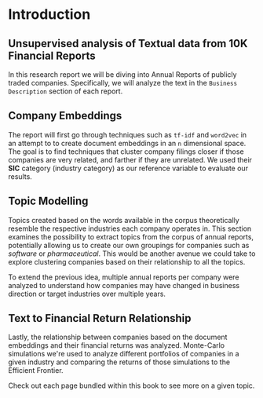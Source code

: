 # Introduction 

## Unsupervised analysis of Textual data from 10K Financial Reports

In this research report we will be diving into Annual Reports of publicly traded companies. Specifically, we will analyze the text in the `Business Description` section of each report.

## Company Embeddings
The report will first go through techniques such as `tf-idf` and `word2vec` in an attempt to to create document embeddings in an `n` dimensional space. The goal is to find techniques that cluster company filings closer if those companies are very related, and farther if they are unrelated. We used their **SIC** category (industry category) as our reference variable to evaluate our results.

## Topic Modelling
Topics created based on the words available in the corpus theoretically resemble the respective industries each company operates in. This section examines the possibility to extract topics from the corpus of annual reports, potentially allowing us to create our own groupings for companies such as _software_ or _pharmaceutical_. This would be another avenue we could take to explore clustering companies based on their relationship to all the topics.

To extend the previous idea,  multiple annual reports per company were analyzed to understand how companies may have changed in business direction or target industries over multiple years.

## Text to Financial Return Relationship
Lastly, the relationship between companies based on the document embeddings and their financial returns was analyzed. Monte-Carlo simulations we're used to analyze different portfolios of companies in a given industry and comparing the returns of those simulations to the Efficient Frontier.

Check out each page bundled within this book to see more on a given topic.

```{tableofcontents}
```
